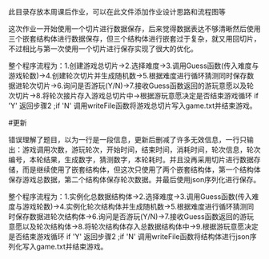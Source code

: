此目录存放本周课后作业，可以在此文件添加作业设计思路和流程图等


这次作业一开始使用一个切片进行数据保存，后来觉得数据表达不够清晰然后使用三个嵌套结构体进行数据保存，但三个结构体进行嵌套过于复杂，就又用回切片，不过相比与第一次使用一个切片进行保存实现了很大的优化。


整个程序流程为：1.创建游戏总切片->2.选择难度->3.调用Guess函数(传入难度与游戏轮数)->4.创建轮次切片并生成随机数->5.根据难度进行循环猜测同时保存数据进轮次切片->6.询问是否游玩(Y/N)->7.接收Guess函数返回的游玩意愿以及轮次切片->8.将轮次接片存入游戏总切片中->根据游玩意愿决定是否结束游戏循环 if 'Y' 返回步骤2 ;if 'N' 调用writeFile函数将游戏总切片写入game.txt并结束游戏。


#更新

错误理解了题目，以为一行是一段信息，更新后删减了许多无效信息，一行只输出：游戏调用次数，游玩轮次，开始时间，结束时间，消耗时间，轮次信息，轮次编号，本轮结果，生成数字，猜测数字，本轮耗时。并且没再采用切片进行数据存储，而是继续使用了嵌套结构体，但这次只使用了两个嵌套结构体，第一个结构体保存游戏总数据，第二个结构体保存轮次数据。并最后使用json序列化进行保存。


整个程序流程为：1.实例化总数据结构体->2.选择难度->3.调用Guess函数(传入难度与游戏轮数)->4.实例化轮次结构体并生成随机数->5.根据难度进行循环猜测同时保存数据进轮次结构体->6.询问是否游玩(Y/N)->7.接收Guess函数返回的游玩意愿以及轮次结构体->8.将轮次结构体存入总数据结构体中->9.根据游玩意愿决定是否结束游戏循环 if 'Y' 返回步骤2 ;if 'N' 调用writeFile函数将结构体进行json序列化写入game.txt并结束游戏。